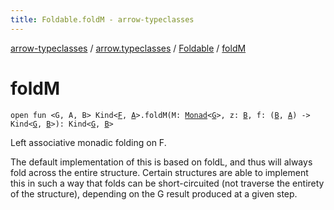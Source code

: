 ```yaml
---
title: Foldable.foldM - arrow-typeclasses
---
```


[arrow-typeclasses](../../index.html) / [arrow.typeclasses](../index.html) / [Foldable](index.html) / [foldM](./fold-m.html)

# foldM

`open fun <G, A, B> Kind<`[`F`](index.html#F)`, `[`A`](fold-m.html#A)`>.foldM(M: `[`Monad`](../-monad/index.html)`<`[`G`](fold-m.html#G)`>, z: `[`B`](fold-m.html#B)`, f: (`[`B`](fold-m.html#B)`, `[`A`](fold-m.html#A)`) -> Kind<`[`G`](fold-m.html#G)`, `[`B`](fold-m.html#B)`>): Kind<`[`G`](fold-m.html#G)`, `[`B`](fold-m.html#B)`>`

Left associative monadic folding on F.

The default implementation of this is based on foldL, and thus will always fold across the entire structure.
Certain structures are able to implement this in such a way that folds can be short-circuited (not traverse the
entirety of the structure), depending on the G result produced at a given step.

